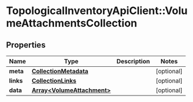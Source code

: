 # TopologicalInventoryApiClient::VolumeAttachmentsCollection

## Properties
Name | Type | Description | Notes
------------ | ------------- | ------------- | -------------
**meta** | [**CollectionMetadata**](CollectionMetadata.md) |  | [optional] 
**links** | [**CollectionLinks**](CollectionLinks.md) |  | [optional] 
**data** | [**Array&lt;VolumeAttachment&gt;**](VolumeAttachment.md) |  | [optional] 


